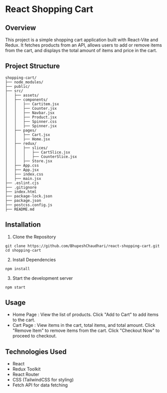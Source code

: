 # React Shopping Cart

## Overview
This project is a simple shopping cart application built with React-Vite and Redux. It fetches products from an API, allows users to add or remove items from the cart, and displays the total amount of items and price in the cart.

## Project Structure
```
shopping-cart/
├── node_modules/
├── public/
├── src/
│   ├── assets/
│   ├── components/
│   │   ├── Cartitem.jsx
│   │   ├── Counter.jsx
│   │   ├── Navbar.jsx
│   │   ├── Product.jsx
│   │   ├── Spinner.css
│   │   ├── Spinner.jsx
│   ├── pages/
│   │   ├── Cart.jsx
│   │   ├── Home.jsx
│   ├── redux/
│   │   ├── slices/
│   │   │   ├── CartSlice.jsx
│   │   │   ├── CounterSlice.jsx
│   │   ├── Store.jsx
│   ├── App.css
│   ├── App.jsx
│   ├── index.css
│   ├── main.jsx
├── .eslint.cjs
├── .gitignore
├── index.html
├── package-lock.json
├── package.json
├── postcss.config.js
├── README.md
```

## Installation

1. Clone the Repository
```
git clone https://github.com/BhupeshChaudhari/react-shopping-cart.git
cd shopping-cart
```
2. Install Dependencies
```
npm install
```
3. Start the development server
```
npm start
```

## Usage

- Home Page : View the list of products. Click "Add to Cart" to add items to the cart.
- Cart Page : View items in the cart, total items, and total amount. Click "Remove Item" to remove items from the 
  cart. Click "Checkout Now" to proceed to checkout.

## Technologies Used
- React
- Redux Toolkit
- React Router
- CSS (TailwindCSS for styling)
- Fetch API for data fetching

